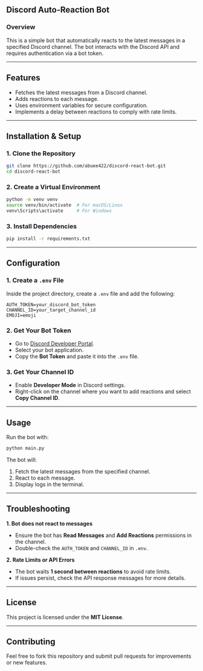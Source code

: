 ## Discord Auto-Reaction Bot

### Overview
This is a simple bot that automatically reacts to the latest messages in a specified Discord channel. The bot interacts with the Discord API and requires authentication via a bot token.

---

## Features
- Fetches the latest messages from a Discord channel.
- Adds reactions to each message.
- Uses environment variables for secure configuration.
- Implements a delay between reactions to comply with rate limits.

---

## Installation & Setup

### 1. Clone the Repository
```bash
git clone https://github.com/abuee422/discord-react-bot.git
cd discord-react-bot
```

### 2. Create a Virtual Environment
```bash
python -m venv venv
source venv/bin/activate  # For macOS/Linux
venv\Scripts\activate     # For Windows
```

### 3. Install Dependencies
```bash
pip install -r requirements.txt
```

---

## Configuration

### 1. Create a `.env` File
Inside the project directory, create a `.env` file and add the following:
```
AUTH_TOKEN=your_discord_bot_token
CHANNEL_ID=your_target_channel_id
EMOJI=emoji
```

### 2. Get Your Bot Token
- Go to [Discord Developer Portal](https://discord.com/developers/applications).
- Select your bot application.
- Copy the **Bot Token** and paste it into the `.env` file.

### 3. Get Your Channel ID
- Enable **Developer Mode** in Discord settings.
- Right-click on the channel where you want to add reactions and select **Copy Channel ID**.

---

## Usage
Run the bot with:
```bash
python main.py
```

The bot will:
1. Fetch the latest messages from the specified channel.
2. React to each message.
3. Display logs in the terminal.

---

## Troubleshooting

**1. Bot does not react to messages**
- Ensure the bot has **Read Messages** and **Add Reactions** permissions in the channel.
- Double-check the `AUTH_TOKEN` and `CHANNEL_ID` in `.env`.

**2. Rate Limits or API Errors**
- The bot waits **1 second between reactions** to avoid rate limits.
- If issues persist, check the API response messages for more details.

---

## License
This project is licensed under the **MIT License**.

---

## Contributing
Feel free to fork this repository and submit pull requests for improvements or new features.

